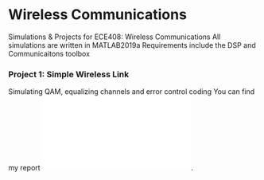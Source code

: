 # Wireless Communications
 
Simulations & Projects for ECE408: Wireless Communications
All simulations are written in MATLAB2019a
Requirements include the DSP and Communicaitons toolbox

### Project 1: Simple Wireless Link
Simulating QAM, equalizing channels and error control coding
You can find my report ![here](simple_link/report/report.pdf).



